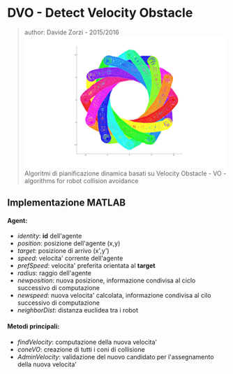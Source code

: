 # DVO - Detect Velocity Obstacle 
> author: Davide Zorzi - 2015/2016
![DVO](/Screen/12_dx.jpg "DVO")
Algoritmi di pianificazione dinamica basati su Velocity Obstacle - VO - algorithms for robot collision avoidance
## Implementazione MATLAB

#### Agent:
* _identity_: **id** dell'agente
* _position_: posizione dell'agente (x,y)
* _target_: posizione di arrivo (x',y')
* _speed_: velocita' corrente dell'agente
* _prefSpeed_: velocita' preferita orientata al **target**
* _radius_: raggio dell'agente
* _newposition_: nuova posizione, informazione condivisa al ciclo successivo di computazione
* _newspeed_: nuova velocita' calcolata, informazione condivisa al cilo successivo di computazione
* _neighborDist_: distanza euclidea tra i robot

#### Metodi principali:
* _findVelocity_: computazione della nuova velocita'
* _coneVO_: creazione di tutti i coni di collisione
* _AdminVelocity_: validazione del nuovo candidato per l'assegnamento della nuova velocita'